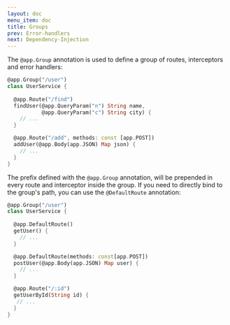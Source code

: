 ```yaml
---
layout: doc
menu_item: doc
title: Groups
prev: Error-handlers
next: Dependency-Injection
---
```

The `@app.Group` annotation is used to define a group of routes, interceptors and error handlers:

```dart
@app.Group("/user")
class UserService {
  
  @app.Route("/find")
  findUser(@app.QueryParam("n") String name,
           @app.QueryParam("c") String city) {
    // ...
  }

  @app.Route("/add", methods: const [app.POST])
  addUser(@app.Body(app.JSON) Map json) {
    // ...
  }
}
```

The prefix defined with the `@app.Group` annotation, will be prepended in every route and interceptor inside the group. If you need to directly bind to the group's path, you can use the `@DefaultRoute` annotation:

```dart
@app.Group("/user")
class UserService {
  
  @app.DefaultRoute()
  getUser() {
    // ...
  }

  @app.DefaultRoute(methods: const[app.POST])
  postUser(@app.Body(app.JSON) Map user) {
    // ...
  }

  @app.Route("/:id")
  getUserById(String id) {
   // ...
  }
}

```

